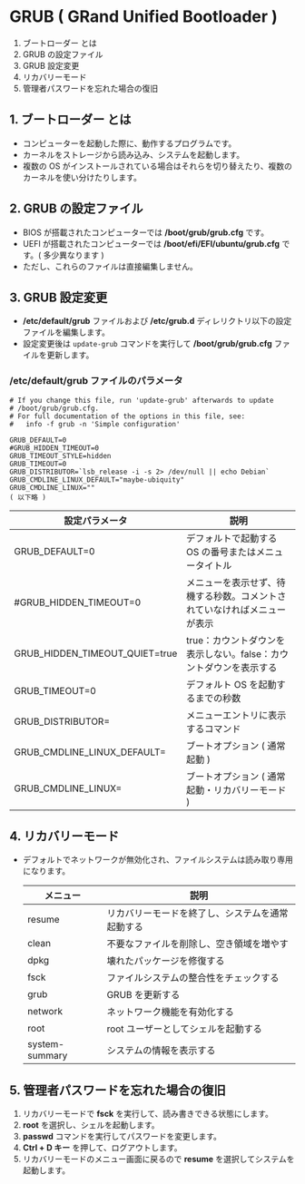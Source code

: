 # GRUB ( GRand Unified Bootloader )
1. ブートローダー とは
2. GRUB の設定ファイル
3. GRUB 設定変更
4. リカバリーモード
5. 管理者パスワードを忘れた場合の復旧

## 1. ブートローダー とは
 - コンピューターを起動した際に、動作するプログラムです。
 - カーネルをストレージから読み込み、システムを起動します。
 - 複数の OS がインストールされている場合はそれらを切り替えたり、複数のカーネルを使い分けたりします。

## 2. GRUB の設定ファイル
 - BIOS が搭載されたコンピューターでは **/boot/grub/grub.cfg** です。
 - UEFI が搭載されたコンピューターでは **/boot/efi/EFI/ubuntu/grub.cfg** です。( 多少異なります )
 - ただし、これらのファイルは直接編集しません。

## 3. GRUB 設定変更
 - **/etc/default/grub** ファイルおよび **/etc/grub.d** ディレリクトリ以下の設定ファイルを編集します。
 - 設定変更後は ` update-grub ` コマンドを実行して **/boot/grub/grub.cfg** ファイルを更新します。

### /etc/default/grub ファイルのパラメータ

 ```:表示例
 # If you change this file, run 'update-grub' afterwards to update
 # /boot/grub/grub.cfg.
 # For full documentation of the options in this file, see:
 #   info -f grub -n 'Simple configuration'

 GRUB_DEFAULT=0
 #GRUB_HIDDEN_TIMEOUT=0
 GRUB_TIMEOUT_STYLE=hidden
 GRUB_TIMEOUT=0
 GRUB_DISTRIBUTOR=`lsb_release -i -s 2> /dev/null || echo Debian`
 GRUB_CMDLINE_LINUX_DEFAULT="maybe-ubiquity"
 GRUB_CMDLINE_LINUX=""
 ( 以下略 )
 ```

|設定パラメータ|説明|
|---|---|
|GRUB_DEFAULT=0|デフォルトで起動する OS の番号またはメニュータイトル|
|#GRUB_HIDDEN_TIMEOUT=0|メニューを表示せず、待機する秒数。コメントされていなければメニューが表示|
|GRUB_HIDDEN_TIMEOUT_QUIET=true|true：カウントダウンを表示しない。false：カウントダウンを表示する|
|GRUB_TIMEOUT=0|デフォルト OS を起動するまでの秒数|
|GRUB_DISTRIBUTOR=|メニューエントリに表示するコマンド|
|GRUB_CMDLINE_LINUX_DEFAULT=|ブートオプション ( 通常起動 )|
|GRUB_CMDLINE_LINUX=|ブートオプション ( 通常起動・リカバリーモード )|

## 4. リカバリーモード
 - デフォルトでネットワークが無効化され、ファイルシステムは読み取り専用になります。

    |メニュー|説明|
    |---|---|
    |resume|リカバリーモードを終了し、システムを通常起動する|
    |clean|不要なファイルを削除し、空き領域を増やす|
    |dpkg|壊れたパッケージを修復する|
    |fsck|ファイルシステムの整合性をチェックする|
    |grub|GRUB を更新する|
    |network|ネットワーク機能を有効化する|
    |root|root ユーザーとしてシェルを起動する|
    |system-summary|システムの情報を表示する|

## 5. 管理者パスワードを忘れた場合の復旧
1. リカバリーモードで **fsck** を実行して、読み書きできる状態にします。
2. **root** を選択し、シェルを起動します。
3. **passwd** コマンドを実行してパスワードを変更します。
4. **Ctrl + D キー** を押して、ログアウトします。
5. リカバリーモードのメニュー画面に戻るので **resume** を選択してシステムを起動します。
